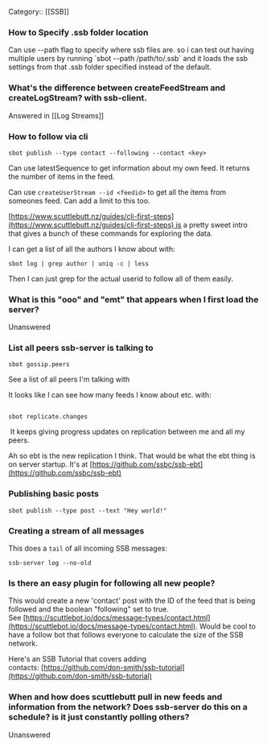Category:: [[SSB]]

### How to Specify .ssb folder location

Can use --path flag to specify where ssb files are. so i can test out having multiple users by running \`sbot --path /path/to/.ssb\` and it loads the ssb settings from that .ssb folder specified instead of the default. 

### What's the difference between createFeedStream and createLogStream? with ssb-client. 

Answered in [[Log Streams]]


### How to follow via cli

```
sbot publish --type contact --following --contact <key>
```

Can use latestSequence to get information about my own feed. It returns the number of items in the feed. 


Can use `createUserStream --id <feedid>` to get all the items from someones feed. Can add a limit to this too. 

[https://www.scuttlebutt.nz/guides/cli-first-steps](https://www.scuttlebutt.nz/guides/cli-first-steps) is a pretty sweet intro that gives a bunch of these commands for exploring the data. 
	
I can get a list of all the authors I know about with:

```
sbot log | grep author | uniq -c | less
```

Then I can just grep for the actual userid to follow all of them easily. 


### What is this "ooo" and "emt" that appears when I first load the server?
	
Unanswered

###  List all peers ssb-server is talking to

```
sbot gossip.peers
```

See a list of all peers I'm talking with

It looks like I can see how many feeds I know about etc. with:

```

sbot replicate.changes
```

 It keeps giving progress updates on replication between me and all my peers. 

Ah so ebt is the new replication I think. That would be what the ebt thing is on server startup. It's at [https://github.com/ssbc/ssb-ebt](https://github.com/ssbc/ssb-ebt)

### Publishing basic posts


```
sbot publish --type post --text "Hey world!"
```


### Creating a stream of all messages 

This does a `tail` of all incoming SSB messages:

```
ssb-server log --no-old
```


### Is there an easy plugin for following all new people? 

This would create a new 'contact' post with the ID of the feed that is being followed and the boolean "following" set to true. See [https://scuttlebot.io/docs/message-types/contact.html](https://scuttlebot.io/docs/message-types/contact.html). Would be cool to have a follow bot that follows everyone to calculate the size of the SSB network.

Here's an SSB Tutorial that covers adding contacts: [https://github.com/don-smith/ssb-tutorial](https://github.com/don-smith/ssb-tutorial)


### When and how does scuttlebutt pull in new feeds and information from the network? Does ssb-server do this on a schedule? is it just constantly polling others? 

Unanswered